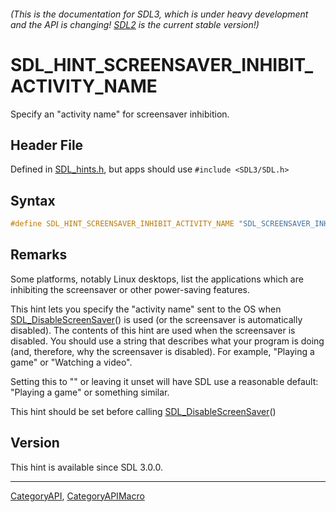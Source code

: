 ###### (This is the documentation for SDL3, which is under heavy development and the API is changing! [SDL2](https://wiki.libsdl.org/SDL2/) is the current stable version!)
# SDL_HINT_SCREENSAVER_INHIBIT_ACTIVITY_NAME

Specify an "activity name" for screensaver inhibition.

## Header File

Defined in [SDL_hints.h](https://github.com/libsdl-org/SDL/blob/main/include/SDL3/SDL_hints.h), but apps should use `#include <SDL3/SDL.h>`

## Syntax

```c
#define SDL_HINT_SCREENSAVER_INHIBIT_ACTIVITY_NAME "SDL_SCREENSAVER_INHIBIT_ACTIVITY_NAME"
```

## Remarks

Some platforms, notably Linux desktops, list the applications which are
inhibiting the screensaver or other power-saving features.

This hint lets you specify the "activity name" sent to the OS when
[SDL_DisableScreenSaver](SDL_DisableScreenSaver)() is used (or the
screensaver is automatically disabled). The contents of this hint are used
when the screensaver is disabled. You should use a string that describes
what your program is doing (and, therefore, why the screensaver is
disabled). For example, "Playing a game" or "Watching a video".

Setting this to "" or leaving it unset will have SDL use a reasonable
default: "Playing a game" or something similar.

This hint should be set before calling
[SDL_DisableScreenSaver](SDL_DisableScreenSaver)()

## Version

This hint is available since SDL 3.0.0.

----
[CategoryAPI](CategoryAPI), [CategoryAPIMacro](CategoryAPIMacro)

